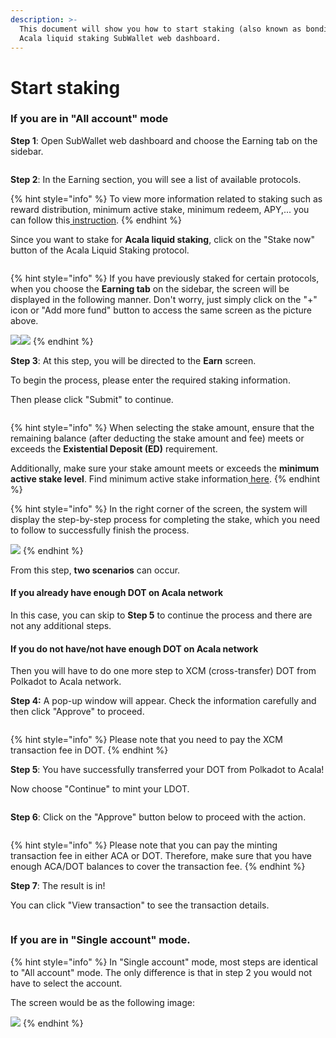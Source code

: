 ```yaml
---
description: >-
  This document will show you how to start staking (also known as bonding) for
  Acala liquid staking SubWallet web dashboard.
---
```


# Start staking

### If you are in "All account" mode

**Step 1**: Open SubWallet web dashboard and choose the Earning tab on the sidebar.

<figure><img src="../../../.gitbook/assets/image (1835).png" alt=""><figcaption></figcaption></figure>

**Step 2**: In the Earning section, you will see a list of available protocols.&#x20;

{% hint style="info" %}
To view more information related to staking such as reward distribution, minimum active stake, minimum redeem, APY,... you can follow this[ instruction](../earning-information.md).
{% endhint %}

Since you want to stake for **Acala liquid staking**, click on the "Stake now" button of the Acala Liquid Staking protocol.

<figure><img src="../../../.gitbook/assets/image (1836).png" alt=""><figcaption></figcaption></figure>

{% hint style="info" %}
If you have previously staked for certain protocols, when you choose the **Earning tab** on the sidebar, the screen will be displayed in the following manner. Don't worry, just simply click on the "+" icon or "Add more fund" button to access the same screen as the picture above.

![](<../../../.gitbook/assets/image (45).png>)![](<../../../.gitbook/assets/image (44).png>)
{% endhint %}

**Step 3**: At this step, you will be directed to the **Earn** screen.&#x20;

To begin the process, please enter the required staking information.&#x20;

Then please click "Submit" to continue.

<figure><img src="../../../.gitbook/assets/image (1916).png" alt=""><figcaption></figcaption></figure>

{% hint style="info" %}
When selecting the stake amount, ensure that the remaining balance (after deducting the stake amount and fee) meets or exceeds the **Existential Deposit (ED)** requirement.&#x20;

Additionally, make sure your stake amount meets or exceeds the **minimum active stake level**. Find minimum active stake information[ here](../earning-information.md).
{% endhint %}

{% hint style="info" %}
In the right corner of the screen, the system will display the step-by-step process for completing the stake, which you need to follow to successfully finish the process.

![](<../../../.gitbook/assets/image (1900).png>)
{% endhint %}

From this step, **two scenarios** can occur.

#### If you already have enough DOT on Acala network

In this case, you can skip to **Step 5** to continue the process and there are not any additional steps.

#### If you do not have/not have enough DOT on Acala network&#x20;

Then you will have to do one more step to XCM (cross-transfer) DOT from Polkadot to Acala network.

**Step 4:** A pop-up window will appear. Check the information carefully and then click "Approve" to proceed.

<figure><img src="../../../.gitbook/assets/image (1841).png" alt=""><figcaption></figcaption></figure>

{% hint style="info" %}
Please note that you need to pay the XCM transaction fee in DOT.
{% endhint %}

**Step 5**: You have successfully transferred your DOT from Polkadot to Acala!

Now choose "Continue" to mint your LDOT.

<figure><img src="../../../.gitbook/assets/image (1842).png" alt=""><figcaption></figcaption></figure>

**Step 6**: Click on the "Approve" button below to proceed with the action.

<figure><img src="../../../.gitbook/assets/image (1843).png" alt=""><figcaption></figcaption></figure>

{% hint style="info" %}
Please note that you can pay the minting transaction fee in either ACA or DOT. Therefore, make sure that you have enough ACA/DOT balances to cover the transaction fee.
{% endhint %}

**Step 7**: The result is in!

You can click "View transaction" to see the transaction details.

<figure><img src="../../../.gitbook/assets/image (1827).png" alt=""><figcaption></figcaption></figure>

### If you are in "Single account" mode.

{% hint style="info" %}
In "Single account" mode, most steps are identical to "All account" mode. The only difference is that in step 2 you would not have to select the account.

&#x20;The screen would be as the following image:

![](<../../../.gitbook/assets/image (1899).png>)
{% endhint %}
